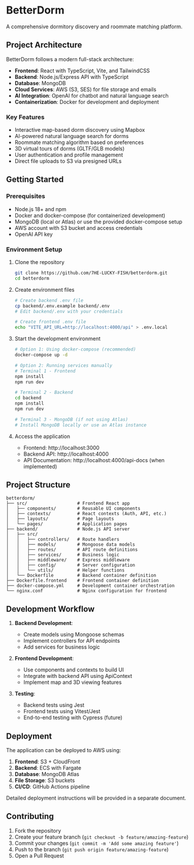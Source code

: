 # BetterDorm

A comprehensive dormitory discovery and roommate matching platform.

## Project Architecture

BetterDorm follows a modern full-stack architecture:

- **Frontend**: React with TypeScript, Vite, and TailwindCSS
- **Backend**: Node.js/Express API with TypeScript
- **Database**: MongoDB
- **Cloud Services**: AWS (S3, SES) for file storage and emails
- **AI Integration**: OpenAI for chatbot and natural language search
- **Containerization**: Docker for development and deployment

### Key Features

- Interactive map-based dorm discovery using Mapbox
- AI-powered natural language search for dorms
- Roommate matching algorithm based on preferences
- 3D virtual tours of dorms (GLTF/GLB models)
- User authentication and profile management
- Direct file uploads to S3 via presigned URLs

## Getting Started

### Prerequisites

- Node.js 18+ and npm
- Docker and docker-compose (for containerized development)
- MongoDB (local or Atlas) or use the provided docker-compose setup
- AWS account with S3 bucket and access credentials
- OpenAI API key

### Environment Setup

1. Clone the repository
   ```bash
   git clone https://github.com/7HE-LUCKY-FISH/betterdorm.git
   cd betterdorm
   ```

2. Create environment files
   ```bash
   # Create backend .env file
   cp backend/.env.example backend/.env
   # Edit backend/.env with your credentials
   
   # Create frontend .env file
   echo "VITE_API_URL=http://localhost:4000/api" > .env.local
   ```

3. Start the development environment
   ```bash
   # Option 1: Using docker-compose (recommended)
   docker-compose up -d
   
   # Option 2: Running services manually
   # Terminal 1 - Frontend
   npm install
   npm run dev
   
   # Terminal 2 - Backend
   cd backend
   npm install
   npm run dev
   
   # Terminal 3 - MongoDB (if not using Atlas)
   # Install MongoDB locally or use an Atlas instance
   ```

4. Access the application
   - Frontend: http://localhost:3000
   - Backend API: http://localhost:4000
   - API Documentation: http://localhost:4000/api-docs (when implemented)

## Project Structure

```
betterdorm/
├── src/                   # Frontend React app
│   ├── components/        # Reusable UI components
│   ├── contexts/          # React contexts (Auth, API, etc.)
│   ├── layouts/           # Page layouts
│   └── pages/             # Application pages
├── backend/               # Node.js API server
│   ├── src/
│   │   ├── controllers/   # Route handlers
│   │   ├── models/        # Mongoose data models
│   │   ├── routes/        # API route definitions
│   │   ├── services/      # Business logic
│   │   ├── middleware/    # Express middleware
│   │   ├── config/        # Server configuration
│   │   └── utils/         # Helper functions
│   └── Dockerfile         # Backend container definition
├── Dockerfile.frontend    # Frontend container definition
├── docker-compose.yml     # Development container orchestration
└── nginx.conf             # Nginx configuration for frontend
```

## Development Workflow

1. **Backend Development**:
   - Create models using Mongoose schemas
   - Implement controllers for API endpoints
   - Add services for business logic

2. **Frontend Development**:
   - Use components and contexts to build UI
   - Integrate with backend API using ApiContext
   - Implement map and 3D viewing features

3. **Testing**:
   - Backend tests using Jest
   - Frontend tests using Vitest/Jest
   - End-to-end testing with Cypress (future)

## Deployment

The application can be deployed to AWS using:

1. **Frontend**: S3 + CloudFront
2. **Backend**: ECS with Fargate
3. **Database**: MongoDB Atlas
4. **File Storage**: S3 buckets
5. **CI/CD**: GitHub Actions pipeline

Detailed deployment instructions will be provided in a separate document.

## Contributing

1. Fork the repository
2. Create your feature branch (`git checkout -b feature/amazing-feature`)
3. Commit your changes (`git commit -m 'Add some amazing feature'`)
4. Push to the branch (`git push origin feature/amazing-feature`)
5. Open a Pull Request 
